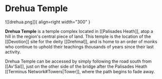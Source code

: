 # Drehua Temple

![[drehua.png]]{ align=right width="300" }

**Drehua Temple** is a temple complex located in [[Palisades Heath]], atop a hill in the region's central piece of land. This temple is the location of the [[Devotion]] site for the deity [[Drehmal]], and is home to an order of monks who continue to uphold their teachings thousands of years since their last activity.

Drehua Temple can be accessed by simply following the road south from [[Av'Sal]], just on the other side of the bridge after the Palisades Heath [[Terminus Network#Towers|Tower]], where the path begins to fade away.